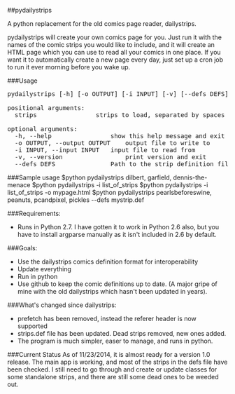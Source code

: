 ##pydailystrips

A python replacement for the old comics page reader, dailystrips.

pydailystrips will create your own comics page for you. Just run it with the names of the comic strips you would like to include, and it will create an HTML page which you can use to read all your comics in one place. If you want it to automatically create a new page every day, just set up a cron job to run it ever morning before you wake up.

###Usage
<pre>
pydailystrips [-h] [-o OUTPUT] [-i INPUT] [-v] [--defs DEFS] [strips [strips ...]]

positional arguments:
  strips                strips to load, separated by spaces

optional arguments:
  -h, --help            	show this help message and exit
  -o OUTPUT, --output OUTPUT	output file to write to
  -i INPUT, --input INPUT	input file to read from
  -v, --version     	    	print version and exit
  --defs DEFS           	Path to the strip definition file
</pre>

###Sample usage
	$python pydailystrips dilbert, garfield, dennis-the-menace
	$python pydailystrips -i list_of_strips
	$python pydailystrips -i list_of_strips -o mypage.html
	$python pydailystrips pearlsbeforeswine, peanuts, pcandpixel, pickles --defs mystrip.def

###Requirements:
* Runs in Python 2.7. I have gotten it to work in Python 2.6 also, but you have to install argparse manually as it isn't included in 2.6 by default.

###Goals:
* Use the dailystrips comics definition format for interoperability
* Update everything
* Run in python
* Use github to keep the comic definitions up to date. (A major gripe of mine with the old dailystrips which hasn't been updated in years).

###What's changed since dailystrips:
* prefetch has been removed, instead the referer header is now supported
* strips.def file has been updated. Dead strips removed, new ones added.
* The program is much simpler, easer to manage, and runs in python.

###Current Status
As of 11/23/2014, it is almost ready for a version 1.0 release. The main app is working, and most of the strips in the defs file have been checked. I still need to go through and create or update classes for some standalone strips, and there are still some dead ones to be weeded out.
